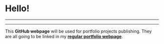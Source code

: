 # Hello!

---
---

This **GitHub webpage** will be used for portfolio projects publishing.
They are all going to be linked in my [**regular portfolio webpage**](https://www.augustooomoraes.com/).
